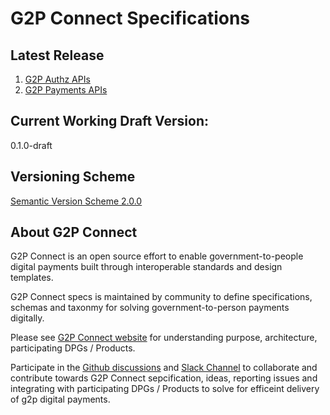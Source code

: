 # G2P Connect Specifications

## Latest Release
1. [G2P Authz APIs](api/g2p-authz.yaml)
2. [G2P Payments APIs](api/g2p-payments.yaml)


## Current Working Draft Version: 
0.1.0-draft

## Versioning Scheme
[Semantic Version Scheme 2.0.0](https://semver.org/)

## About G2P Connect

G2P Connect is an open source effort to enable government-to-people digital payments built through interoperable standards and design templates.

G2P Connect specs is maintained by community to define specifications, schemas and taxonmy for solving government-to-person payments digitally. 

Please see [G2P Connect website](https://g2pconnect.global) for understanding purpose, architecture, participating DPGs / Products. 

Participate in the [Github discussions](https://github.com/orgs/G2P-Connect/discussions) and [Slack Channel](TBD) to collaborate and contribute towards G2P Connect sepcification, ideas, reporting issues and integrating with participating DPGs / Products to solve for efficeint delivery of g2p digital payments.
